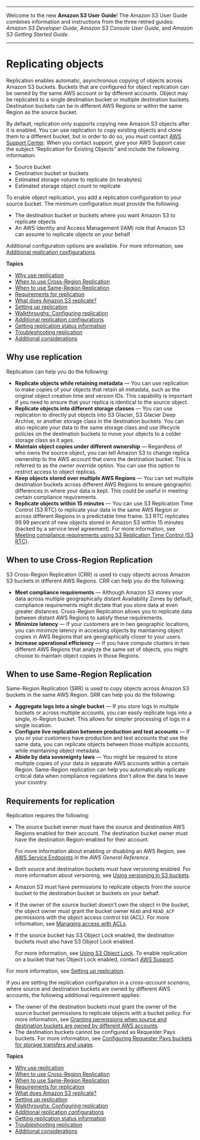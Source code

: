 --------

Welcome to the new **Amazon S3 User Guide**\! The Amazon S3 User Guide combines information and instructions from the three retired guides: *Amazon S3 Developer Guide*, *Amazon S3 Console User Guide*, and *Amazon S3 Getting Started Guide*\.

--------

# Replicating objects<a name="replication"></a>

Replication enables automatic, asynchronous copying of objects across Amazon S3 buckets\. Buckets that are configured for object replication can be owned by the same AWS account or by different accounts\. Object may be replicated to a single destination bucket or multiple destination buckets\. Destination buckets can be in different AWS Regions or within the same Region as the source bucket\. 

By default, replication only supports copying new Amazon S3 objects after it is enabled\. You can use replication to copy existing objects and clone them to a different bucket, but in order to do so, you must contact [AWS Support Center](https://console.aws.amazon.com/support/home#/)\. When you contact support, give your AWS Support case the subject “Replication for Existing Objects” and include the following information: 
+ Source bucket
+ Destination bucket or buckets
+ Estimated storage volume to replicate \(in terabytes\)
+ Estimated storage object count to replicate

To enable object replication, you add a replication configuration to your source bucket\. The minimum configuration must provide the following:
+ The destination bucket or buckets where you want Amazon S3 to replicate objects 
+ An AWS Identity and Access Management \(IAM\) role that Amazon S3 can assume to replicate objects on your behalf

Additional configuration options are available\. For more information, see [Additional replication configurations](replication-additional-configs.md)\.

**Topics**
+ [Why use replication](#replication-scenario)
+ [When to use Cross\-Region Replication](#crr-scenario)
+ [When to use Same\-Region Replication](#srr-scenario)
+ [Requirements for replication](#replication-requirements)
+ [What does Amazon S3 replicate?](replication-what-is-isnot-replicated.md)
+ [Setting up replication](replication-how-setup.md)
+ [Walkthroughs: Configuring replication](replication-example-walkthroughs.md)
+ [Additional replication configurations](replication-additional-configs.md)
+ [Getting replication status information](replication-status.md)
+ [Troubleshooting replication](replication-troubleshoot.md)
+ [Additional considerations](replication-and-other-bucket-configs.md)

## Why use replication<a name="replication-scenario"></a>

Replication can help you do the following:
+ **Replicate objects while retaining metadata** — You can use replication to make copies of your objects that retain all metadata, such as the original object creation time and version IDs\. This capability is important if you need to ensure that your replica is identical to the source object\.
+ **Replicate objects into different storage classes** — You can use replication to directly put objects into S3 Glacier, S3 Glacier Deep Archive, or another storage class in the destination buckets\. You can also replicate your data to the same storage class and use lifecycle policies on the destination buckets to move your objects to a colder storage class as it ages\.
+ **Maintain object copies under different ownership** — Regardless of who owns the source object, you can tell Amazon S3 to change replica ownership to the AWS account that owns the destination bucket\. This is referred to as the *owner override* option\. You can use this option to restrict access to object replicas\.
+ **Keep objects stored over multiple AWS Regions** — You can set multiple destination buckets across different AWS Regions to ensure geographic differences in where your data is kept\. This could be useful in meeting certain compliance requirements\. 
+ **Replicate objects within 15 minutes** — You can use S3 Replication Time Control \(S3 RTC\) to replicate your data in the same AWS Region or across different Regions in a predictable time frame\. S3 RTC replicates 99\.99 percent of new objects stored in Amazon S3 within 15 minutes \(backed by a service level agreement\)\. For more information, see [Meeting compliance requirements using S3 Replication Time Control \(S3 RTC\)](replication-time-control.md)\.

## When to use Cross\-Region Replication<a name="crr-scenario"></a>

S3 Cross\-Region Replication \(CRR\) is used to copy objects across Amazon S3 buckets in different AWS Regions\. CRR can help you do the following:
+ **Meet compliance requirements** — Although Amazon S3 stores your data across multiple geographically distant Availability Zones by default, compliance requirements might dictate that you store data at even greater distances\. Cross\-Region Replication allows you to replicate data between distant AWS Regions to satisfy these requirements\.
+ **Minimize latency** — If your customers are in two geographic locations, you can minimize latency in accessing objects by maintaining object copies in AWS Regions that are geographically closer to your users\.
+ **Increase operational efficiency** — If you have compute clusters in two different AWS Regions that analyze the same set of objects, you might choose to maintain object copies in those Regions\.

## When to use Same\-Region Replication<a name="srr-scenario"></a>

Same\-Region Replication \(SRR\) is used to copy objects across Amazon S3 buckets in the same AWS Region\. SRR can help you do the following:
+ **Aggregate logs into a single bucket** — If you store logs in multiple buckets or across multiple accounts, you can easily replicate logs into a single, in\-Region bucket\. This allows for simpler processing of logs in a single location\.
+ **Configure live replication between production and test accounts** — If you or your customers have production and test accounts that use the same data, you can replicate objects between those multiple accounts, while maintaining object metadata\.
+ **Abide by data sovereignty laws** — You might be required to store multiple copies of your data in separate AWS accounts within a certain Region\. Same\-Region replication can help you automatically replicate critical data when compliance regulations don't allow the data to leave your country\.

## Requirements for replication<a name="replication-requirements"></a>

Replication requires the following:
+ The source bucket owner must have the source and destination AWS Regions enabled for their account\. The destination bucket owner must have the destination Region\-enabled for their account\. 

  For more information about enabling or disabling an AWS Region, see [AWS Service Endpoints](https://docs.aws.amazon.com/general/latest/gr/rande.html) in the *AWS General Reference*\.
+ Both source and destination buckets must have versioning enabled\. For more information about versioning, see [Using versioning in S3 buckets](Versioning.md)\.
+ Amazon S3 must have permissions to replicate objects from the source bucket to the destination bucket or buckets on your behalf\. 
+ If the owner of the source bucket doesn't own the object in the bucket, the object owner must grant the bucket owner `READ` and `READ_ACP` permissions with the object access control list \(ACL\)\. For more information, see [Managing access with ACLs](acl-overview.md)\.
+ If the source bucket has S3 Object Lock enabled, the destination buckets must also have S3 Object Lock enabled\. 

  For more information, see [Using S3 Object Lock](object-lock.md)\. To enable replication on a bucket that has Object Lock enabled, contact [AWS Support](https://console.aws.amazon.com/support/home)\.

For more information, see [Setting up replication](replication-how-setup.md)\. 

If you are setting the replication configuration in a *cross\-account scenario*, where source and destination buckets are owned by different AWS accounts, the following additional requirement applies:
+ The owner of the destination buckets must grant the owner of the source bucket permissions to replicate objects with a bucket policy\. For more information, see [Granting permissions when source and destination buckets are owned by different AWS accounts](setting-repl-config-perm-overview.md#setting-repl-config-crossacct)\.
+ The destination buckets cannot be configured as Requester Pays buckets\. For more information, see [Configuring Requester Pays buckets for storage transfers and usage](RequesterPaysBuckets.md)\.

**Topics**
+ [Why use replication](#replication-scenario)
+ [When to use Cross\-Region Replication](#crr-scenario)
+ [When to use Same\-Region Replication](#srr-scenario)
+ [Requirements for replication](#replication-requirements)
+ [What does Amazon S3 replicate?](replication-what-is-isnot-replicated.md)
+ [Setting up replication](replication-how-setup.md)
+ [Walkthroughs: Configuring replication](replication-example-walkthroughs.md)
+ [Additional replication configurations](replication-additional-configs.md)
+ [Getting replication status information](replication-status.md)
+ [Troubleshooting replication](replication-troubleshoot.md)
+ [Additional considerations](replication-and-other-bucket-configs.md)